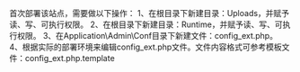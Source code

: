 首次部署该站点，需要做以下操作：
1、在根目录下新建目录：Uploads，并赋予读、写、可执行权限。
2、在根目录下新建目录：Runtime，并赋予读、写、可执行权限。
3、在Application\Admin\Conf目录下新建文件：config_ext.php。
4、根据实际的部署环境来编辑config_ext.php文件。文件内容格式可参考模板文件：config_ext.php.template